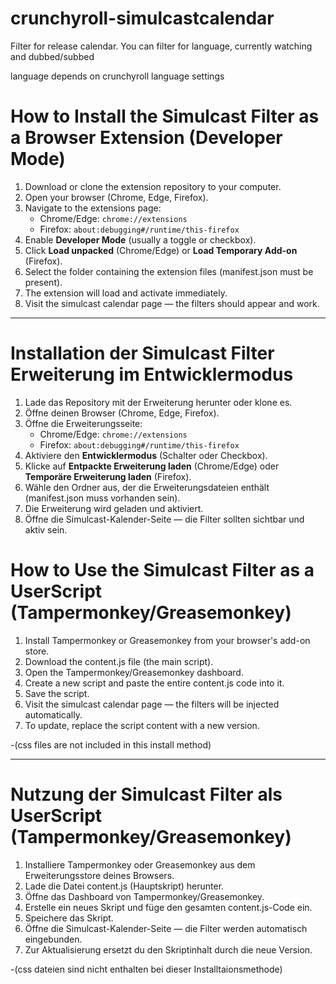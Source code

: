 # crunchyroll-simulcastcalendar
Filter for release calendar. You can filter for language, currently watching and dubbed/subbed

language depends on crunchyroll language settings

# How to Install the Simulcast Filter as a Browser Extension (Developer Mode)

1. Download or clone the extension repository to your computer.
2. Open your browser (Chrome, Edge, Firefox).
3. Navigate to the extensions page:
   - Chrome/Edge: `chrome://extensions`
   - Firefox: `about:debugging#/runtime/this-firefox`
4. Enable **Developer Mode** (usually a toggle or checkbox).
5. Click **Load unpacked** (Chrome/Edge) or **Load Temporary Add-on** (Firefox).
6. Select the folder containing the extension files (manifest.json must be present).
7. The extension will load and activate immediately.
8. Visit the simulcast calendar page — the filters should appear and work.

---

# Installation der Simulcast Filter Erweiterung im Entwicklermodus

1. Lade das Repository mit der Erweiterung herunter oder klone es.
2. Öffne deinen Browser (Chrome, Edge, Firefox).
3. Öffne die Erweiterungsseite:
   - Chrome/Edge: `chrome://extensions`
   - Firefox: `about:debugging#/runtime/this-firefox`
4. Aktiviere den **Entwicklermodus** (Schalter oder Checkbox).
5. Klicke auf **Entpackte Erweiterung laden** (Chrome/Edge) oder **Temporäre Erweiterung laden** (Firefox).
6. Wähle den Ordner aus, der die Erweiterungsdateien enthält (manifest.json muss vorhanden sein).
7. Die Erweiterung wird geladen und aktiviert.
8. Öffne die Simulcast-Kalender-Seite — die Filter sollten sichtbar und aktiv sein.

# How to Use the Simulcast Filter as a UserScript (Tampermonkey/Greasemonkey)

1. Install Tampermonkey or Greasemonkey from your browser's add-on store.
2. Download the content.js file (the main script).
3. Open the Tampermonkey/Greasemonkey dashboard.
4. Create a new script and paste the entire content.js code into it.
5. Save the script.
6. Visit the simulcast calendar page — the filters will be injected automatically.
7. To update, replace the script content with a new version.

-(css files are not included in this install method)

---

# Nutzung der Simulcast Filter als UserScript (Tampermonkey/Greasemonkey)

1. Installiere Tampermonkey oder Greasemonkey aus dem Erweiterungsstore deines Browsers.
2. Lade die Datei content.js (Hauptskript) herunter.
3. Öffne das Dashboard von Tampermonkey/Greasemonkey.
4. Erstelle ein neues Skript und füge den gesamten content.js-Code ein.
5. Speichere das Skript.
6. Öffne die Simulcast-Kalender-Seite — die Filter werden automatisch eingebunden.
7. Zur Aktualisierung ersetzt du den Skriptinhalt durch die neue Version.

-(css dateien sind nicht enthalten bei dieser Installtaionsmethode)
